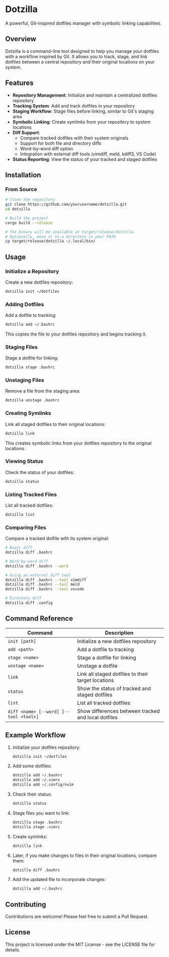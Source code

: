 # Dotzilla

A powerful, Git-inspired dotfiles manager with symbolic linking capabilities.

## Overview

Dotzilla is a command-line tool designed to help you manage your dotfiles with a workflow inspired by Git. It allows you to track, stage, and link dotfiles between a central repository and their original locations on your system.

## Features

- **Repository Management**: Initialize and maintain a centralized dotfiles repository
- **Tracking System**: Add and track dotfiles in your repository
- **Staging Workflow**: Stage files before linking, similar to Git's staging area
- **Symbolic Linking**: Create symlinks from your repository to system locations
- **Diff Support**:
  - Compare tracked dotfiles with their system originals
  - Support for both file and directory diffs
  - Word-by-word diff option
  - Integration with external diff tools (vimdiff, meld, kdiff3, VS Code)
- **Status Reporting**: View the status of your tracked and staged dotfiles

## Installation

### From Source

```bash
# Clone the repository
git clone https://github.com/yourusername/dotzilla.git
cd dotzilla

# Build the project
cargo build --release

# The binary will be available at target/release/dotzilla
# Optionally, move it to a directory in your PATH
cp target/release/dotzilla ~/.local/bin/
```

## Usage

### Initialize a Repository

Create a new dotfiles repository:

```bash
dotzilla init ~/dotfiles
```

### Adding Dotfiles

Add a dotfile to tracking:

```bash
dotzilla add ~/.bashrc
```

This copies the file to your dotfiles repository and begins tracking it.

### Staging Files

Stage a dotfile for linking:

```bash
dotzilla stage .bashrc
```

### Unstaging Files

Remove a file from the staging area:

```bash
dotzilla unstage .bashrc
```

### Creating Symlinks

Link all staged dotfiles to their original locations:

```bash
dotzilla link
```

This creates symbolic links from your dotfiles repository to the original locations.

### Viewing Status

Check the status of your dotfiles:

```bash
dotzilla status
```

### Listing Tracked Files

List all tracked dotfiles:

```bash
dotzilla list
```

### Comparing Files

Compare a tracked dotfile with its system original:

```bash
# Basic diff
dotzilla diff .bashrc

# Word-by-word diff
dotzilla diff .bashrc --word

# Using an external diff tool
dotzilla diff .bashrc --tool vimdiff
dotzilla diff .bashrc --tool meld
dotzilla diff .bashrc --tool vscode

# Directory diff
dotzilla diff .config
```

## Command Reference

| Command                                | Description                                         |
| -------------------------------------- | --------------------------------------------------- |
| `init [path]`                          | Initialize a new dotfiles repository                |
| `add <path>`                           | Add a dotfile to tracking                           |
| `stage <name>`                         | Stage a dotfile for linking                         |
| `unstage <name>`                       | Unstage a dotfile                                   |
| `link`                                 | Link all staged dotfiles to their target locations  |
| `status`                               | Show the status of tracked and staged dotfiles      |
| `list`                                 | List all tracked dotfiles                           |
| `diff <name> [--word] [--tool <tool>]` | Show differences between tracked and local dotfiles |

## Example Workflow

1. Initialize your dotfiles repository:

   ```bash
   dotzilla init ~/dotfiles
   ```

2. Add some dotfiles:

   ```bash
   dotzilla add ~/.bashrc
   dotzilla add ~/.vimrc
   dotzilla add ~/.config/nvim
   ```

3. Check their status:

   ```bash
   dotzilla status
   ```

4. Stage files you want to link:

   ```bash
   dotzilla stage .bashrc
   dotzilla stage .vimrc
   ```

5. Create symlinks:

   ```bash
   dotzilla link
   ```

6. Later, if you make changes to files in their original locations, compare them:

   ```bash
   dotzilla diff .bashrc
   ```

7. Add the updated file to incorporate changes:

   ```bash
   dotzilla add ~/.bashrc
   ```

## Contributing

Contributions are welcome! Please feel free to submit a Pull Request.

## License

This project is licensed under the MIT License - see the LICENSE file for details.
